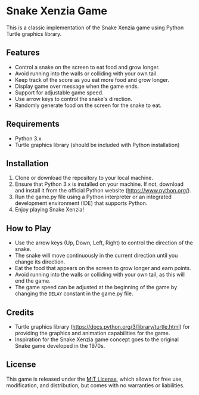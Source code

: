 
# Snake Xenzia Game

This is a classic implementation of the Snake Xenzia game using Python Turtle graphics library.

## Features
- Control a snake on the screen to eat food and grow longer.
- Avoid running into the walls or colliding with your own tail.
- Keep track of the score as you eat more food and grow longer.
- Display game over message when the game ends.
- Support for adjustable game speed.
- Use arrow keys to control the snake's direction.
- Randomly generate food on the screen for the snake to eat.

## Requirements
- Python 3.x
- Turtle graphics library (should be included with Python installation)

## Installation
1. Clone or download the repository to your local machine.
2. Ensure that Python 3.x is installed on your machine. If not, download and install it from the official Python website (https://www.python.org/).
3. Run the game.py file using a Python interpreter or an integrated development environment (IDE) that supports Python.
4. Enjoy playing Snake Xenzia!

## How to Play
- Use the arrow keys (Up, Down, Left, Right) to control the direction of the snake.
- The snake will move continuously in the current direction until you change its direction.
- Eat the food that appears on the screen to grow longer and earn points.
- Avoid running into the walls or colliding with your own tail, as this will end the game.
- The game speed can be adjusted at the beginning of the game by changing the `DELAY` constant in the game.py file.

## Credits
- Turtle graphics library (https://docs.python.org/3/library/turtle.html) for providing the graphics and animation capabilities for the game.
- Inspiration for the Snake Xenzia game concept goes to the original Snake game developed in the 1970s.

## License
This game is released under the [MIT License](LICENSE), which allows for free use, modification, and distribution, but comes with no warranties or liabilities.
    